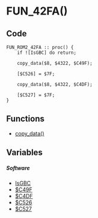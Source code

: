 # FUN_42FA()

## Code
```
FUN_ROM2_42FA :: proc() {
	if ![IsGBC] do return;
	
	copy_data($8, $4322, $C49F);
	
	[$C526] = $7F;
	
	copy_data($8, $4322, $C4DF);
	
	[$C527] = $7F;
}
```
## Functions
- [copy_data()](bank0/copy_data.md)
## Variables
##### Software
- [IsGBC](variables.md#C525)
- [$C49F](variables.md#C49F)
- [$C4DF](variables.md#C4DF)
- [$C526](variables.md#C526)
- [$C527](variables.md#C527)